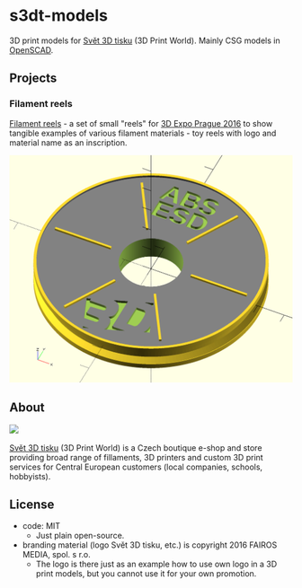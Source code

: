 # s3dt-models

3D print models for [Svět 3D tisku](http://www.svet-3d-tisku.cz/) (3D Print World). Mainly CSG models in [OpenSCAD](http://www.openscad.org).

## Projects

### Filament reels

[Filament reels](filament-reels/) - a set of small "reels" for [3D Expo Prague 2016](http://3dexpo.cz/) to show tangible examples of various filament materials - toy reels with logo and material name as an inscription.

![](filament-reels/example-reel.png)

## About

![](http://www.svet-3d-tisku.cz/img/svet-3d-tisku-logo.png)

[Svět 3D tisku](http://www.svet-3d-tisku.cz/) (3D Print World) is a Czech boutique e-shop and store providing broad range of fillaments, 3D printers and custom 3D print services for Central European customers (local companies, schools, hobbyists).

## License

- code: MIT
  - Just plain open-source.
- branding material (logo Svět 3D tisku, etc.) is copyright 2016 FAIROS MEDIA, spol. s r.o.
  - The logo is there just as an example how to use own logo in a 3D print models, but you cannot use it for your own promotion.
